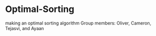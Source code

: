 # Optimal-Sorting
making an optimal sorting algorithm
Group members: Oliver, Cameron, Tejasvi, and Ayaan
